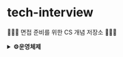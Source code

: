 # tech-interview
🧑🏻‍💻 면접 준비를 위한 CS 개념 저장소 🧑🏻‍💻

<details>
<summary><strong>⚙️운영체제</strong></summary>

<br>

- [운영체제란 무엇일까요?](./Operation_System/운영체제란.md)
- [프로세스와 스레드의 차이를 설명해주세요](./Operation_System/Process&Thread.md)
- [프로세스의 데이터는 어떻게 관리할까요? (PCB)](./Operation_System/PCB란.md)
- [Context Switching에 대해 설명해주세요](./Operation_System/Context_Switching.md)
- [프로세스간 통신은 어떻게 할까요? (IPC)](./Operation_System/IPC.md)
- [System Call이란 무엇이며 Function Call과는 어떤 점이 다를까요?](./Operation_System/SystemCall.md)
- [인터럽트에 대해 설명해주세요](./Operation_System/Interrupt.md)

</details>

